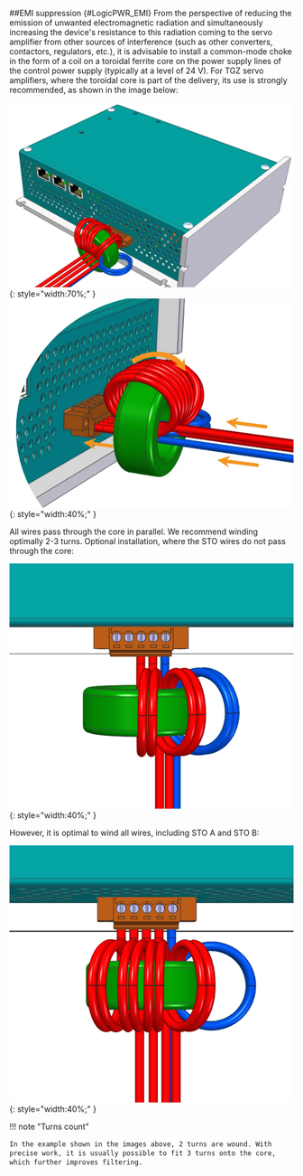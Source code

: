 ##EMI suppression {#LogicPWR_EMI}
From the perspective of reducing the emission of unwanted electromagnetic radiation 
and simultaneously increasing the device's resistance to this radiation coming to the servo amplifier 
from other sources of interference (such as other converters, contactors, regulators, etc.), 
it is advisable to install a common-mode choke in the form of a coil on a toroidal ferrite core on the 
power supply lines of the control power supply (typically at a level of 24 V). 
For TGZ servo amplifiers, where the toroidal core is part of the delivery, its use is strongly recommended, as shown in the image below:   

![LogicPWR_EMC_1](../img/logicPWR3.webp){: style="width:70%;" }
![LogicPWR_EMC_2](../img/logicPWR4.webp){: style="width:40%;" }   

All wires pass through the core in parallel. 
We recommend winding optimally 2-3 turns. 
Optional installation, where the STO wires do not pass through the core:   

![LogicPWR_EMC_3](../img/logicPWR1.webp){: style="width:40%;" }   

However, it is optimal to wind all wires, including STO&nbsp;A and STO&nbsp;B:   

![LogicPWR_EMC_4](../img/logicPWR2.webp){: style="width:40%;" }

!!! note "Turns count"

	In the example shown in the images above, 2 turns are wound. With precise work, it is usually possible to fit 3 turns onto the core, which further improves filtering.
